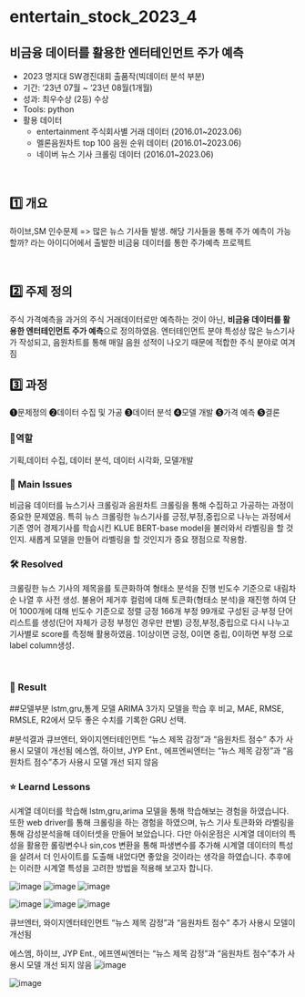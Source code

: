 # entertain_stock_2023_4



## 비금융 데이터를 활용한 엔터테인먼트 주가 예측
- 2023 명지대 SW경진대회 출품작(빅데이터 분석 부분)
- 기간: ‘23년 07월 ~ ‘23년 08월(1개월)
- 성과: 최우수상 (2등) 수상
- Tools: python
- 활용 데이터
  - entertainment 주식회사별 거래 데이터 (2016.01~2023.06)
  - 멜론음원차트 top 100 음원 순위 데이터 (2016.01~2023.06)
  - 네이버 뉴스 기사 크롤링 데이터 (2016.01~2023.06)
<br>


## 1️⃣ 개요
하이브,SM 인수문제 => 많은 뉴스 기사들 발생. 
해당 기사들을 통해 주가 예측이 가능할까? 라는 아이디어에서 출발한 비금융 데이터를 통한 주가예측 프로젝트

<br>

## 2️⃣ 주제 정의
주식 가격예측을 과거의 주식 거래데이터로만 예측하는 것이 아닌, **비금융 데이터를 활용한 엔터테인먼트 주가 예측**으로 정의하였음.
엔터테인먼트 분야 특성상 많은 뉴스기사가 작성되고,  음원차트를 통해 매일 음원 성적이 나오기 때문에 적합한 주식 분야로 여겨짐
<br>

## 3️⃣ 과정 

❶문제정의 ❷데이터 수집 및 가공 ❸데이터 분석 ❹모델 개발 ❺가격 예측 ❺결론


### 👤역할
기획,데이터 수집, 데이터 분석, 데이터 시각화, 모델개발
<br>

### 🧐 Main Issues
비금융 데이터를 뉴스기사 크롤링과 음원차트 크롤링을 통해 수집하고 가공하는 과정이 중요한 문제였음. 
특히 뉴스 크롤링한 뉴스기사를 긍정,부정,중립으로 나누는 과정에서 기존 영어 경제기사를 학습시킨 KLUE BERT-base model을 불러와서 라벨링을 할 것인지. 새롭게 모델을 만들어 라벨링을 할 것인지가 중요 쟁점으로 작용함.

### 🛠️ Resolved
크롤링한 뉴스 기사의 제목을를 토큰화하여 형태소 분석을 진행 빈도수 기준으로 내림차순 나열 후 사전 생성.
불용어 제거후 컬럼에 대해 토큰화(형태소 분석)을 재진행 하여 단어 1000개에 대해 빈도수 기준으로 정렬
긍정 166개 부정 99개로 구성된 긍∙부정 단어 리스트를 생성(단어 자체가 긍정 부정인 경우만 판별)
긍정,부정,중립으로 다시 나누고 기사별로 score를 측정해 활용하였음. 1이상이면 긍정, 0이면 중립, 0이하면 부정 으로 label column생성.

<br>

### 🎯 Result
##모델부분
lstm,gru,통계 모델 ARIMA
3가지 모델을 학습 후 비교,
MAE, RMSE, RMSLE, R2에서 모두 좋은 수치를 기록한 GRU 선택.

#분석결과
큐브엔터, 와이지엔터테인먼트
“뉴스 제목 감정”과 “음원차트 점수” 추가 사용시 모델이 개선됨
에스엠, 하이브, JYP Ent., 에프엔씨엔터는 
“뉴스 제목 감정”과 “음원차트 점수”추가 사용시 모델 개선 되지 않음

### ⭐ Learnd Lessons
시계열 데이터를 학습해 lstm,gru,arima 모델을 통해 학습해보는 경험을 하였습니다. 또한 web driver를 통해 크롤링을 하는 경험을 하였으며,
뉴스 기사 토큰화와 라벨링을 통해 감성분석을해 데이터셋을 만들어 보았습니다.
다만 아쉬운점은 시계열 데이터의 특성을 활용한 롤링변수나 sin,cos 변환을 통해 파생변수를 추가해 시계열 데이터의 특성을 살려서 더 인사이트를 도출해 내었다면 좋았을 것이라는 생각을 하였습니다.
추후에는 이러한 시계열 특성을 고려한 방법을 적용해 보고자 합니다.


![image](https://github.com/ASJ0211/entertain_stock_2023_4/assets/118821779/9f94e8b4-a882-4dbb-a665-0128fdd1938e)
![image](https://github.com/ASJ0211/entertain_stock_2023_4/assets/118821779/4a06e404-88cb-4702-b627-a3f2bcdf1e36)
![image](https://github.com/ASJ0211/entertain_stock_2023_4/assets/118821779/103af85c-74a3-44ef-a3f2-c0572225ce7f)

![image](https://github.com/ASJ0211/entertain_stock_2023_4/assets/118821779/1010517c-9da8-4e3d-828b-fad0f0771d18)
![image](https://github.com/ASJ0211/entertain_stock_2023_4/assets/118821779/714deff4-d90c-4424-a940-db030f4224f5)
![image](https://github.com/ASJ0211/entertain_stock_2023_4/assets/118821779/74dd4bd8-d014-4bc9-9773-9242b8f27b9c)


큐브엔터, 와이지엔터테인먼트
“뉴스 제목 감정”과 “음원차트 점수” 추가 사용시 모델이 개선됨

에스엠, 하이브, JYP Ent., 에프엔씨엔터는 
“뉴스 제목 감정”과 “음원차트 점수”추가 사용시 모델 개선 되지 않음
![image](https://github.com/ASJ0211/entertain_stock_2023_4/assets/118821779/36a9366e-72a4-415f-a1b3-4943b6fb9024)

![image](https://github.com/ASJ0211/entertain_stock_2023_4/assets/118821779/6a97516a-4d50-4fe1-921c-625369643d87)
